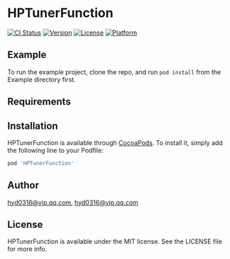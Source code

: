 # HPTunerFunction

[![CI Status](https://img.shields.io/travis/hyd0316@vip.qq.com/HPTunerFunction.svg?style=flat)](https://travis-ci.org/hyd0316@vip.qq.com/HPTunerFunction)
[![Version](https://img.shields.io/cocoapods/v/HPTunerFunction.svg?style=flat)](https://cocoapods.org/pods/HPTunerFunction)
[![License](https://img.shields.io/cocoapods/l/HPTunerFunction.svg?style=flat)](https://cocoapods.org/pods/HPTunerFunction)
[![Platform](https://img.shields.io/cocoapods/p/HPTunerFunction.svg?style=flat)](https://cocoapods.org/pods/HPTunerFunction)

## Example

To run the example project, clone the repo, and run `pod install` from the Example directory first.

## Requirements

## Installation

HPTunerFunction is available through [CocoaPods](https://cocoapods.org). To install
it, simply add the following line to your Podfile:

```ruby
pod 'HPTunerFunction'
```

## Author

hyd0316@vip.qq.com, hyd0316@vip.qq.com

## License

HPTunerFunction is available under the MIT license. See the LICENSE file for more info.

